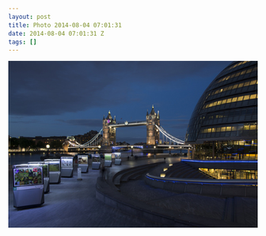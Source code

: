 ```yaml
---
layout: post
title: Photo 2014-08-04 07:01:31
date: 2014-08-04 07:01:31 Z
tags: []
---
```

![](/media/2014/08/93758445247.jpg)
